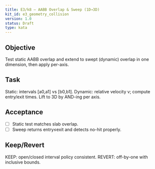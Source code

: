 ```yaml
---
title: E3/k8 — AABB Overlap & Sweep (1D→3D)
kit_id: e3_geometry_collision
version: 1.0
status: Draft
type: kata
---
```

## Objective
Test static AABB overlap and extend to swept (dynamic) overlap in one dimension, then apply per-axis.
## Task
Static: intervals [a0,a1] vs [b0,b1]. Dynamic: relative velocity v; compute entry/exit times. Lift to 3D by AND-ing per axis.
## Acceptance
- [ ] Static test matches slab overlap.  
- [ ] Sweep returns entry≤exit and detects no-hit properly.
## Keep/Revert
KEEP: open/closed interval policy consistent. REVERT: off-by-one with inclusive bounds.